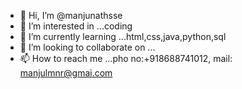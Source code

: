 - 👋 Hi, I’m @manjunathsse
- 👀 I’m interested in ...coding
- 🌱 I’m currently learning ...html,css,java,python,sql
- 💞️ I’m looking to collaborate on ...
- 📫 How to reach me ...pho no:+918688741012, mail: manjulmnr@gmai.com

<!---
manjunathsse/manjunathsse is a ✨ special ✨ repository because its `README.md` (this file) appears on your GitHub profile.
You can click the Preview link to take a look at your changes.
--->
